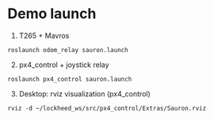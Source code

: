 # Demo launch

1) T265 + Mavros
```
roslaunch odom_relay sauron.launch
```


2) px4_control + joystick relay
```
roslaunch px4_control sauron.launch
```

3) Desktop: rviz visualization (px4_control)

```
rviz -d ~/lockheed_ws/src/px4_control/Extras/Sauron.rviz
```
